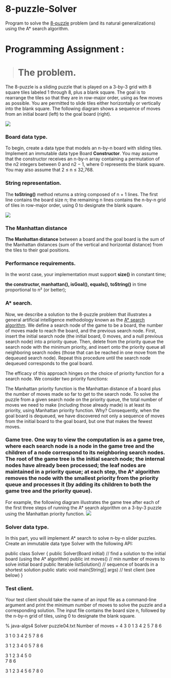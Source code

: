 # 8-puzzle-Solver
Program to solve the [8-puzzle](http://en.wikipedia.org/wiki/Fifteen_puzzle) problem (and its natural generalizations) using the A* search algorithm.

# Programming Assignment :

># The problem. 
The 8-puzzle is a sliding puzzle that is played on a 3-by-3 grid with 8 square tiles labeled 1 through 8, plus a blank square. The goal is to rearrange the tiles so that they are in row-major order, using as few moves as possible. You are permitted to slide tiles either horizontally or vertically into the blank square. The following diagram shows a sequence of moves from an initial board (left) to the goal board (right).

![](https://www.cs.princeton.edu/courses/archive/spr18/cos226/assignments/8puzzle/4moves.png)

### Board data type. 
To begin, create a data type that models an n-by-n board with sliding tiles. Implement an immutable data type Board
**Constructor**.  You may assume that the constructor receives an n-by-n array containing a permutation of the n2 integers between 0 and n2 − 1, where 0 represents the blank square. You may also assume that 2 ≤ n ≤ 32,768.

### String representation.  
The **toString()** method returns a string composed of n + 1 lines. The first line contains the board size n; the remaining n lines contains the n-by-n grid of tiles in row-major order, using 0 to designate the blank square.

![](https://www.cs.princeton.edu/courses/archive/spr18/cos226/assignments/8puzzle/string-representation.png)

### The Manhattan distance 
**The Manhattan distance** between a board and the goal board is the sum of the Manhattan distances (sum of the vertical and horizontal distance) from the tiles to their goal positions.
### Performance requirements.  
In the worst case, your implementation must support **size()**  in constant time;

**the constructor, manhattan(), isGoal(), equals(), toString()** in time proportional to n² (or better); 


### A* search. 
Now, we describe a solution to the 8-puzzle problem that illustrates a general artificial intelligence methodology known as the [A* search algorithm](https://en.wikipedia.org/wiki/A*_search_algorithm). We define a search node of the game to be a board, the number of moves made to reach the board, and the previous search node. First, insert the initial search node (the initial board, 0 moves, and a null previous search node) into a priority queue. Then, delete from the priority queue the search node with the minimum priority, and insert onto the priority queue all neighboring search nodes (those that can be reached in one move from the dequeued search node). Repeat this procedure until the search node dequeued corresponds to the goal board.

The efficacy of this approach hinges on the choice of priority function for a search node. We consider two priority functions:

The Manhattan priority function is the Manhattan distance of a board plus the number of moves made so far to get to the search node.
To solve the puzzle from a given search node on the priority queue, the total number of moves we need to make (including those already made) is at least its priority, using Manhattan priority function. Why? Consequently, when the goal board is dequeued, we have discovered not only a sequence of moves from the initial board to the goal board, but one that makes the fewest moves.

### Game tree. One way to view the computation is as a game tree, where each search node is a node in the game tree and the children of a node correspond to its neighboring search nodes. The root of the game tree is the initial search node; the internal nodes have already been processed; the leaf nodes are maintained in a priority queue; at each step, the A* algorithm removes the node with the smallest priority from the priority queue and processes it (by adding its children to both the game tree and the priority queue).

For example, the following diagram illustrates the game tree after each of the first three steps of running the A* search algorithm on a 3-by-3 puzzle using the Manhattan priority function.
![](https://www.cs.princeton.edu/courses/archive/spr18/cos226/assignments/8puzzle/game-tree.png)

### Solver data type. 
In this part, you will implement A* search to solve n-by-n slider puzzles. Create an immutable data type Solver with the following API:

public class Solver {
    public Solver(Board initial)             // find a solution to the initial board (using the A* algorithm)
    public int moves()                       // min number of moves to solve initial board
    public Iterable<Board> listSolution()        // sequence of boards in a shortest solution
    public static void main(String[] args)   // test client (see below) 
}
### Test client.
Your test client should take the name of an input file as a command-line argument and print the minimum number of moves to solve the puzzle and a corresponding solution. The input file contains the board size n, followed by the n-by-n grid of tiles, using 0 to designate the blank square.

% java-algs4 Solver puzzle04.txt
Number of moves = 4
3
 0  1  3 
 4  2  5 
 7  8  6 

3
 1  0  3 
 4  2  5 
 7  8  6 

3
 1  2  3 
 4  0  5 
 7  8  6 

3
 1  2  3 
 4  5  0   
 7  8  6 

3
 1  2  3 
 4  5  6 
 7  8  0
